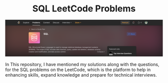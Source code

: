 <h1 align="center">SQL LeetCode Problems</h1>

<img src="Screenshot 2022-09-21 at 1.58.04 PM.png">

In This repository, I have mentioned my solutions along with the questions, for the SQL problems on the LeetCode, which is the platform to help in enhancing skills, expand knowledge and prepare for technical interviews.
